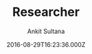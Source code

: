 ---
title: Researcher
github: https://github.com/ankitsultana/researcher
demo: https://ankitsultana.com/researcher
author: Ankit Sultana
ssg:
  - Jekyll
cms:
  - No Cms
date: 2016-08-29T16:23:36.000Z
description: A jekyll based resume template
stale: false
---